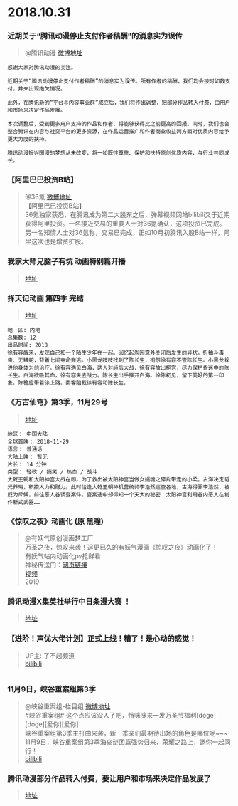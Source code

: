 # 2018.10.31

###  近期关于“腾讯动漫停止支付作者稿酬”的消息实为误传  
> @腾讯动漫  [微博地址](https://weibo.com/5203786516/H0xaPvP9S)  
```
感谢大家对腾讯动漫的关注。
 
近期关于“腾讯动漫停止支付作者稿酬”的消息实为误传。所有作者的稿酬，我们均会按时如数支付，并未出现拖欠情况。
 
此外，在腾讯新的“平台与内容事业群”成立后，我们将作出调整，把部分作品转入付费，由用户和市场来决定作品发展。
 
本次调整后，受到更多用户支持的作品和作者，将能够获得比之前更高的回报。同时，我们也会整合腾讯在内容与社交平台的更多资源，在作品运营推广和作者商业收益两方面对优质内容给予更大力度的扶持。
 
腾讯动漫振兴国漫的梦想从未改变，将一如既往尊重、保护和扶持原创优质内容，与行业共同成长。
```

### 【阿里巴巴投资B站】
> @36氪  [微博地址](https://weibo.com/1750070171/H0xQerkU8)  
>【阿里巴巴投资B站】  
>36氪独家获悉，在腾讯成为第二大股东之后，弹幕视频网站bilibili又于近期获得阿里投资。一名接近交易的重要人士对36氪确认，这项投资已完成。另一名知情人士对36氪称，交易已完成，正如10月初腾讯入股B站一样，阿里这次也是增资扩股。   ​​​​ 
### 我家大师兄脑子有坑 动画特别篇开播
>[地址](https://www.bilibili.com/bangumi/play/ep253941)  


### 择天记动画 第四季 完结
>[地址](http://v.qq.com/detail/y/yxui695p6qx2ve9.html) 

``` 
地　区: 内地
总集数: 12
出品时间: 2018 
徐有容醒来，发现自己和一个陌生少年在一起。回忆起周园意外关闭后发生的异状。折袖斗毒虫、无鳞蛇，背着七间夺命奔逃。小黑龙吱吱找到了陈长生，抱怨徐有容不管陈长生。小黑龙躲进他身体为他治疗。徐有容遇见白海，两人对峙后大战，徐有容放出桐宫，尽力保护昏迷中的陈长生。白海欲吸其血，徐有容失去战力。陈长生出手推开白海。徐陈初见，留下美好的第一印象。陈答应带着徐上路。南客阻截徐有容和陈长生。
```

### 《万古仙穹》第3季，11月29号 ​​​​ 
>[地址](http://www.iqiyi.com/lib/m_218940214.html)  
``` 
地区： 中国大陆 
全球首映： 2018-11-29 
语言： 普通话 
大陆上映： 暂无 
片长： 14 分钟 
类型： 轻改 / 搞笑 / 热血 / 战斗 
大乾王朝和太阳神宫大战在即。为了救出被太阳神宫当做女娲魂之碎片带走的小柔，古海决定韬光养晦，积攒人力和财力。此时恰逢大乾王朝神机营统帅李浩然巡查各地，古海得罪李浩然，被贬为斥候，前往恶人谷调查案件。查案途中却得知一个天大的秘密：太阳神宫利用谷内恶人在制作新式武器……
```

### 《惊叹之夜》动画化 (原 黑瞳)
> @有妖气原创漫画梦工厂  
>万圣之夜，惊叹来袭！追更已久的有妖气漫画《惊叹之夜》动画化了！  
>有妖气站内动画化pv抢鲜看  
>神秘传送门：[网页链接](http://www.u17.com/z/zt/2018_jtzy_m/index.html) ​​​​  
>[视频](https://v.youku.com/v_show/id_XMzg5NDkyMjgwMA==.html?spm=a1z3jc.11711052.0.0&isextonly=1)  
> 2019  


### 腾讯动漫X集英社举行中日条漫大赛 ！
>[地址](https://m.ac.qq.com/event/zrtm201810/index.html?_rs_=7149509992398126%23&from=groupmessage&isappinstalled=0)  


### 【进阶！声优大佬计划】正式上线！糟了！是心动的感觉！ 
>UP主: 了不起频道  
> [bilibili](https://www.bilibili.com/video/av34895725)   
```

``` 

### 11月9日，峡谷重案组第3季
> @峡谷重案组-栏目组  [微博地址](https://weibo.com/6280864239/H0piQp4pB)  
>#峡谷重案组# 这个点应该没人了吧，悄咪咪来一发万圣节福利[doge][doge][爱你][爱你]  
>峡谷重案组第3季主打曲来袭，新一季亲们最期待出场的角色是哪位呢~~~  
>11月9日，峡谷重案组第3季海岛谜团篇强势归来，荣耀之路上，邀你一起同行！  
>[bilibili](https://www.bilibili.com/video/av34961121)   


### 腾讯动漫部分作品转入付费，要让用户和市场来决定作品发展了 
>[地址](https://mp.weixin.qq.com/s?__biz=MzA3NjM4MDM2Mg==&mid=2651732916&idx=1&sn=3ce0340abf2d7e5214440126cb93b313&chksm=8498ba11b3ef3307d06e13e273050c9d0a8a7c2422d0ce73d1345b35736cca1636c3c005152d&mpshare=1&scene=23&srcid=#rd)  
